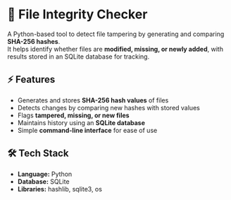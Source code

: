 
# 🔐 File Integrity Checker  

A Python-based tool to detect file tampering by generating and comparing **SHA-256 hashes**.  
It helps identify whether files are **modified, missing, or newly added**, with results stored in an SQLite database for tracking.  

## ⚡ Features  
- Generates and stores **SHA-256 hash values** of files  
- Detects changes by comparing new hashes with stored values  
- Flags **tampered, missing, or new files**  
- Maintains history using an **SQLite database**  
- Simple **command-line interface** for ease of use  

## 🛠️ Tech Stack  
- **Language:** Python  
- **Database:** SQLite  
- **Libraries:** hashlib, sqlite3, os  

